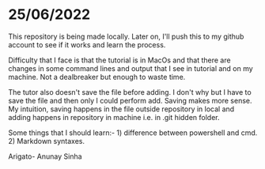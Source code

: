 # 25/06/2022

This repository is being made locally. Later on, I'll push this to my github account to see if it works and learn the process.

Difficulty that I face is that the tutorial is in MacOs and that there are changes in some command lines and output that I see in tutorial and on my machine. Not a dealbreaker but enough to waste time.

The tutor also doesn't save the file before adding. I don't why but I have to save the file and then only I could perform add. Saving makes more sense. My intuition, saving happens in the file outside repository in local and adding happens in repository in machine i.e. in .git hidden folder.


Some things that I should learn:-
    1) difference between powershell and cmd.
    2) Markdown syntaxes.

Arigato-
Anunay Sinha
